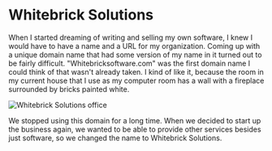 # Whitebrick Solutions

When I started dreaming of writing and selling my own software, I knew I would have to have a name and a URL for my organization.  Coming up with a unique domain name that had some version of my name in it turned out to be fairly difficult.  "Whitebricksoftware.com" was the first domain name I could think of that wasn't already taken.  I kind of like it, because the room in my current house that I use as my computer room has a wall with a fireplace surrounded by bricks painted white.

![Whitebrick Solutions office](office.jpg)

We stopped using this domain for a long time.  When we decided to start up the business again, we wanted to be able to provide other services besides just software, so we changed the name to Whitebrick Solutions.
